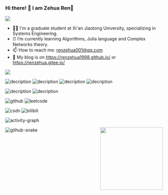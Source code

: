### Hi there! 👋 I am Zehua Ren:tiger:

<img align="center"  src="https://github-readme-stats.vercel.app/api?username=Renzehua1998&show_icons=true&theme=radical"/>

- :man_student: I'm a graduate student at Xi'an Jiaotong University, specializing in Systems Engineering.
- :alarm_clock: I’m currently learning Algorithms, Julia language and Complex Networks theory.
- :mailbox: How to reach me: renzehua001@qq.com
- :page_facing_up: My blog is on https://renzehua1998.github.io/ or https://renzehua.gitee.io/

<img align="center"  src="https://github-readme-stats.vercel.app/api/top-langs/?username=Renzehua1998&theme=radical&layout=compact"  />

![decription](https://img.shields.io/badge/Language-Python-green)  ![decription](https://img.shields.io/badge/Language-C++-red) ![decription](https://img.shields.io/badge/Language-JavaScript-blueyellow)  ![decription](https://img.shields.io/badge/Language-MATLAB-orange)

![decription](https://img.shields.io/badge/Tool-VS%20Code-blue) ![decription](https://img.shields.io/badge/Tool-Pycharm-green)

![github](https://stats.justsong.cn/api/github?username=Renzehua1998&theme=radical) ![leetcode](https://stats.justsong.cn/api/leetcode/?username=zehua-v&cn=true&theme=radical) 

![csdn](https://stats.justsong.cn/api/csdn?id=Ricardo1998&theme=radical) ![bilibili](https://stats.justsong.cn/api/bilibili/?id=26575098&theme=radical)

![activity-graph](https://github-readme-activity-graph.cyclic.app/graph?username=Renzehua1998&theme=vue)

<picture>
  <source media="(prefers-color-scheme: dark)" srcset="https://githubfast.com/Renzehua1998/Renzehua1998/blob/main/github-snake-dark.svg">
  <source media="(prefers-color-scheme: light)" srcset="https://githubfast.com/Renzehua1998/Renzehua1998/blob/main/github-snake.svg">
  <img alt="github-snake" src="https://githubfast.com/Renzehua1998/Renzehua1998/blob/main/github-snake.svg">
</picture>

<img align='right' src="https://profile-counter.glitch.me/Renzehua1998/count.svg" width="200">

